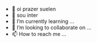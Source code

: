 - 👋  oi prazer suelen 
- 👀  sou inter
- 🌱 I’m currently learning ...
- 💞️ I’m looking to collaborate on ...
- 📫 How to reach me ...

<!---
suelenesolaprbr/suelenesolaprbr is a ✨ special ✨ repository because its `README.md` (this file) appears on your GitHub profile.
You can click the Preview link to take a look at your changes.
--->
